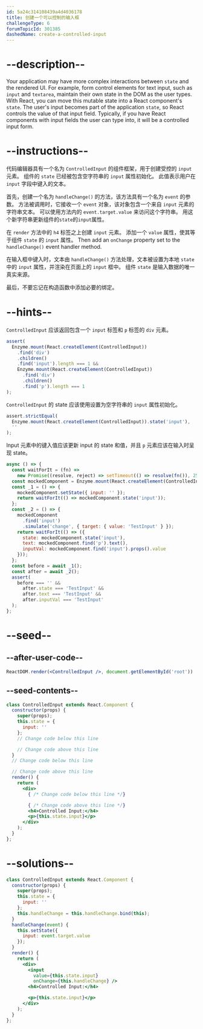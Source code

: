 ```yaml
---
id: 5a24c314108439a4d4036178
title: 创建一个可以控制的输入框
challengeType: 6
forumTopicId: 301385
dashedName: create-a-controlled-input
---
```


# --description--

Your application may have more complex interactions between `state` and the rendered UI. For example, form control elements for text input, such as `input` and `textarea`, maintain their own state in the DOM as the user types. With React, you can move this mutable state into a React component's `state`. The user's input becomes part of the application `state`, so React controls the value of that input field. Typically, if you have React components with input fields the user can type into, it will be a controlled input form.

# --instructions--

代码编辑器具有一个名为 `ControlledInput` 的组件框架，用于创建受控的 `input` 元素。 组件的 `state` 已经被包含空字符串的 `input` 属性初始化。 此值表示用户在 `input` 字段中键入的文本。

首先，创建一个名为 `handleChange()` 的方法，该方法具有一个名为 `event` 的参数。 方法被调用时，它接收一个 `event` 对象，该对象包含一个来自 `input` 元素的字符串文本。 可以使用方法内的 `event.target.value` 来访问这个字符串。 用这个新字符串更新组件的`state`的`input`属性。

在 `render` 方法中的 `h4` 标签之上创建 `input` 元素。 添加一个 `value` 属性，使其等于组件 `state` 的 `input` 属性。 Then add an `onChange` property set to the `handleChange()` event handler method.

在输入框中键入时，文本由 `handleChange()` 方法处理，文本被设置为本地 `state` 中的 `input` 属性，并渲染在页面上的 `input` 框中。 组件 `state` 是输入数据的唯一真实来源。

最后，不要忘记在构造函数中添加必要的绑定。

# --hints--

`ControlledInput` 应该返回包含一个 `input` 标签和 `p` 标签的 `div` 元素。

```js
assert(
  Enzyme.mount(React.createElement(ControlledInput))
    .find('div')
    .children()
    .find('input').length === 1 &&
    Enzyme.mount(React.createElement(ControlledInput))
      .find('div')
      .children()
      .find('p').length === 1
);
```

`ControlledInput` 的 state 应该使用设置为空字符串的 `input` 属性初始化。

```js
assert.strictEqual(
  Enzyme.mount(React.createElement(ControlledInput)).state('input'),
  ''
);
```

Input 元素中的键入值应该更新 input 的 state 和值，并且 `p` 元素应该在输入时呈现 state。

```js
async () => {
  const waitForIt = (fn) =>
    new Promise((resolve, reject) => setTimeout(() => resolve(fn()), 250));
  const mockedComponent = Enzyme.mount(React.createElement(ControlledInput));
  const _1 = () => {
    mockedComponent.setState({ input: '' });
    return waitForIt(() => mockedComponent.state('input'));
  };
  const _2 = () => {
    mockedComponent
      .find('input')
      .simulate('change', { target: { value: 'TestInput' } });
    return waitForIt(() => ({
      state: mockedComponent.state('input'),
      text: mockedComponent.find('p').text(),
      inputVal: mockedComponent.find('input').props().value
    }));
  };
  const before = await _1();
  const after = await _2();
  assert(
    before === '' &&
      after.state === 'TestInput' &&
      after.text === 'TestInput' &&
      after.inputVal === 'TestInput'
  );
};
```

# --seed--

## --after-user-code--

```jsx
ReactDOM.render(<ControlledInput />, document.getElementById('root'))
```

## --seed-contents--

```jsx
class ControlledInput extends React.Component {
  constructor(props) {
    super(props);
    this.state = {
      input: ''
    };
    // Change code below this line

    // Change code above this line
  }
  // Change code below this line

  // Change code above this line
  render() {
    return (
      <div>
        { /* Change code below this line */}

        { /* Change code above this line */}
        <h4>Controlled Input:</h4>
        <p>{this.state.input}</p>
      </div>
    );
  }
};
```

# --solutions--

```jsx
class ControlledInput extends React.Component {
  constructor(props) {
    super(props);
    this.state = {
      input: ''
    };
    this.handleChange = this.handleChange.bind(this);
  }
  handleChange(event) {
    this.setState({
      input: event.target.value
    });
  }
  render() {
    return (
      <div>
        <input
          value={this.state.input}
          onChange={this.handleChange} />
        <h4>Controlled Input:</h4>

        <p>{this.state.input}</p>
      </div>
    );
  }
};
```
